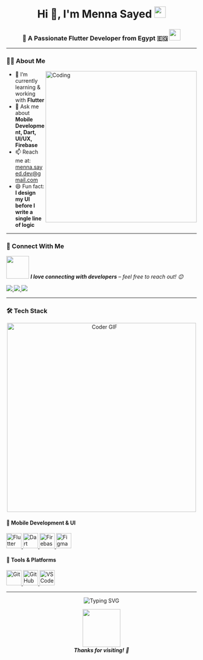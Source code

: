<!-- إضافة صورة متحركة بجانب العنوان الرئيسي - Animated GIF next to main title -->
<h1 align="center">Hi 👋, I'm Menna Sayed <img src="https://media.giphy.com/media/hvRJCLFzcasrR4ia7z/giphy.gif" width="30px"/></h1>
<h3 align="center">📱 A Passionate Flutter Developer from Egypt 🇪🇬 <img src="https://media.giphy.com/media/WUlplcMpOCEmTGBtBW/giphy.gif" width="30"></h3>

---

### 👩‍💻 About Me
<!-- إضافة صورة متحركة في قسم About Me - Animated GIF in About Me section -->
<img align="right" alt="Coding" width="400" src="https://media.giphy.com/media/qgQUggAC3Pfv687qPC/giphy.gif"/>

- 🌱 I’m currently learning & working with **Flutter**
- 💬 Ask me about **Mobile Development, Dart, UI/UX, Firebase**
- 📫 Reach me at: [menna.sayed.dev@gmail.com](mailto:menna.sayed.dev@gmail.com)
- 😄 Fun fact: **I design my UI before I write a single line of logic**

---

### 🔗 Connect With Me
<!-- Animated GIF next to social media -->
<img src="https://media.giphy.com/media/LnQjpWaON8nhr21vNW/giphy.gif" width="60"> <em><b>I love connecting with developers</b> – feel free to reach out! 😊</em>

<p align="left">
  <a href="https://twitter.com/" target="_blank">
    <img src="https://img.shields.io/badge/Twitter-1DA1F2?style=for-the-badge&logo=twitter&logoColor=white" />
  </a>
  <a href="https://linkedin.com/in/menna-sayed" target="_blank">
    <img src="https://img.shields.io/badge/LinkedIn-0077B5?style=for-the-badge&logo=linkedin&logoColor=white" />
  </a>
  <a href="https://instagram.com/menna.sayed.dev" target="_blank">
    <img src="https://img.shields.io/badge/Instagram-E4405F?style=for-the-badge&logo=instagram&logoColor=white" />
  </a>
</p>

---

### 🛠️ Tech Stack
<!-- Animated GIF in Tech Stack section -->
<p align="center">
  <img src="https://media.giphy.com/media/SWoSkN6DxTszqIKEqv/giphy.gif" alt="Coder GIF" width="500">
</p>

#### 🔹 Mobile Development & UI
<p align="left">
  <a href="https://flutter.dev/">
    <img src="https://www.vectorlogo.zone/logos/flutterio/flutterio-icon.svg" width="40" height="40" alt="Flutter" />
  </a>
  <a href="https://dart.dev/">
    <img src="https://www.vectorlogo.zone/logos/dartlang/dartlang-icon.svg" width="40" height="40" alt="Dart" />
  </a>
  <a href="https://firebase.google.com/">
    <img src="https://www.vectorlogo.zone/logos/firebase/firebase-icon.svg" width="40" height="40" alt="Firebase" />
  </a>
  <a href="https://figma.com/">
    <img src="https://www.vectorlogo.zone/logos/figma/figma-icon.svg" width="40" height="40" alt="Figma" />
  </a>
</p>

#### 🔹 Tools & Platforms
<p align="left">
  <a href="https://git-scm.com/">
    <img src="https://www.vectorlogo.zone/logos/git-scm/git-scm-icon.svg" width="40" height="40" alt="Git" />
  </a>
  <a href="https://github.com/">
    <img src="https://www.vectorlogo.zone/logos/github/github-icon.svg" width="40" height="40" alt="GitHub" />
  </a>
  <a href="https://code.visualstudio.com/">
    <img src="https://www.vectorlogo.zone/logos/visualstudio_code/visualstudio_code-icon.svg" width="40" height="40" alt="VS Code" />
  </a>
</p>

---

<!-- Animated typing text at the end -->
<div align="center">
  <img src="https://readme-typing-svg.herokuapp.com?font=Fira+Code&size=22&duration=3000&pause=1000&color=F75C7E&center=true&vCenter=true&width=435&lines=Flutter+Developer;Building+beautiful+mobile+apps;Always+learning+and+exploring" alt="Typing SVG" />
</div>

<p align="center">
  <img src="https://media.giphy.com/media/M9gbBd9nbDrOTu1Mqx/giphy.gif" width="100"/>
  <br><em><b>Thanks for visiting!</b> 🚀</em>
</p>
